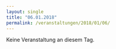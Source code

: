 ```yaml
---
layout: single
title: "06.01.2018"
permalink: /veranstaltungen/2018/01/06/
---
```


Keine Veranstaltung an diesem Tag.

